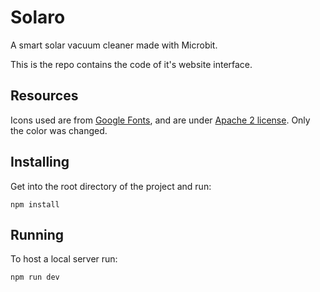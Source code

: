 # Solaro
A smart solar vacuum cleaner made with Microbit.

This is the repo contains the code of it's website interface.

## Resources
Icons used are from [Google Fonts](https://fonts.google.com/icons), and are under [Apache 2 license](./LICENSE).
Only the color was changed.

## Installing
Get into the root directory of the project and run:
```console
npm install
```
## Running
To host a local server run:
```console
npm run dev
```